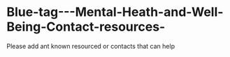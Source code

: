 # Blue-tag---Mental-Heath-and-Well-Being-Contact-resources-
Please add ant known resourced or contacts that can help
